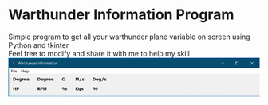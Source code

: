 # Warthunder Information Program
 Simple program to get all your warthunder plane variable on screen using Python and tkinter<br />Feel free to modify and share it with me to help my skill
![alt text](https://github.com/quangcaol/WarthunderInformation/blob/main/Warthunder/UI.png)


